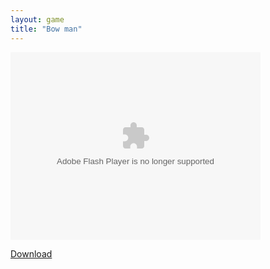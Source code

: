 ```yaml
---
layout: game
title: "Bow man"
---
```


<object width="100" height="100">
    <embed src="bowman.swf" flashvars="" base="" quality="high" allowscriptaccess="always" allowfullscreen="true" wmode="window" width="400" height="300" type="application/x-shockwave-flash" pluginspage="http://www.macromedia.com/go/getflashplayer">
</object>

<br>

<a href="bowman.swf" download class="btn btn-secondary">Download</a>